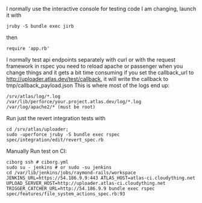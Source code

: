 I normally use the interactive console for testing code I am changing, launch it with
```
jruby -S bundle exec jirb
```
then 
```
require 'app.rb'
```

I normally test api endpoints separately with curl or with the request framework in rspec
you need to reload apache or passenger when you change things and it gets a bit time consuming
if you set the callback_url to http://uploader.atlas.dev/test/callback, it will write the callback to tmp/callback_payload.json
This is where most of the logs end up:
```
/srv/atlas/log/*.log
/var/lib/perforce/your.project.atlas.dev/log/*.log
/var/log/apache2/* (must be root)
```

Run just the revert integration tests with
```
cd /srv/atlas/uploader; 
sudo -uperforce jruby -S bundle exec rspec spec/integration/edit/revert_spec.rb
```

Manually Run test on CI:

```
ciborg ssh # ciborg.yml
sudo su - jenkins # or sudo -su jenkins
cd /var/lib/jenkins/jobs/raymond-rails/workspace
JENKINS_URL=https://54.186.9.9:443 ATLAS_HOST=atlas-ci.cloudything.net UPLOAD_SERVER_HOST=http://uploader.atlas-ci.cloudything.net TRIGGER_CATCHER_URL=http://54.186.9.9 bundle exec rspec spec/features/file_system_actions_spec.rb:93
```
